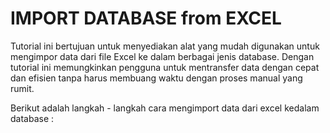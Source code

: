 # IMPORT DATABASE from EXCEL
Tutorial ini bertujuan untuk menyediakan alat yang mudah digunakan untuk mengimpor data dari file Excel ke dalam berbagai jenis database. Dengan tutorial ini memungkinkan pengguna untuk mentransfer data dengan cepat dan efisien tanpa harus membuang waktu dengan proses manual yang rumit.

Berikut adalah langkah - langkah cara mengimport data dari excel kedalam database :


